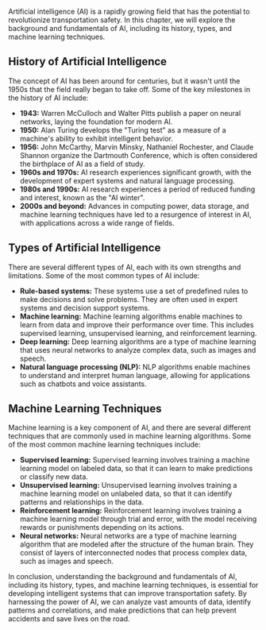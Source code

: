 
Artificial intelligence (AI) is a rapidly growing field that has the potential to revolutionize transportation safety. In this chapter, we will explore the background and fundamentals of AI, including its history, types, and machine learning techniques.

History of Artificial Intelligence
----------------------------------

The concept of AI has been around for centuries, but it wasn't until the 1950s that the field really began to take off. Some of the key milestones in the history of AI include:

* **1943:** Warren McCulloch and Walter Pitts publish a paper on neural networks, laying the foundation for modern AI.
* **1950:** Alan Turing develops the "Turing test" as a measure of a machine's ability to exhibit intelligent behavior.
* **1956:** John McCarthy, Marvin Minsky, Nathaniel Rochester, and Claude Shannon organize the Dartmouth Conference, which is often considered the birthplace of AI as a field of study.
* **1960s and 1970s:** AI research experiences significant growth, with the development of expert systems and natural language processing.
* **1980s and 1990s:** AI research experiences a period of reduced funding and interest, known as the "AI winter".
* **2000s and beyond:** Advances in computing power, data storage, and machine learning techniques have led to a resurgence of interest in AI, with applications across a wide range of fields.

Types of Artificial Intelligence
--------------------------------

There are several different types of AI, each with its own strengths and limitations. Some of the most common types of AI include:

* **Rule-based systems:** These systems use a set of predefined rules to make decisions and solve problems. They are often used in expert systems and decision support systems.
* **Machine learning:** Machine learning algorithms enable machines to learn from data and improve their performance over time. This includes supervised learning, unsupervised learning, and reinforcement learning.
* **Deep learning:** Deep learning algorithms are a type of machine learning that uses neural networks to analyze complex data, such as images and speech.
* **Natural language processing (NLP):** NLP algorithms enable machines to understand and interpret human language, allowing for applications such as chatbots and voice assistants.

Machine Learning Techniques
---------------------------

Machine learning is a key component of AI, and there are several different techniques that are commonly used in machine learning algorithms. Some of the most common machine learning techniques include:

* **Supervised learning:** Supervised learning involves training a machine learning model on labeled data, so that it can learn to make predictions or classify new data.
* **Unsupervised learning:** Unsupervised learning involves training a machine learning model on unlabeled data, so that it can identify patterns and relationships in the data.
* **Reinforcement learning:** Reinforcement learning involves training a machine learning model through trial and error, with the model receiving rewards or punishments depending on its actions.
* **Neural networks:** Neural networks are a type of machine learning algorithm that are modeled after the structure of the human brain. They consist of layers of interconnected nodes that process complex data, such as images and speech.

In conclusion, understanding the background and fundamentals of AI, including its history, types, and machine learning techniques, is essential for developing intelligent systems that can improve transportation safety. By harnessing the power of AI, we can analyze vast amounts of data, identify patterns and correlations, and make predictions that can help prevent accidents and save lives on the road.
